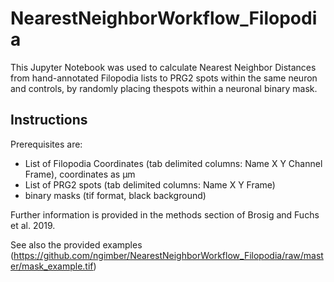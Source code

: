 # NearestNeighborWorkflow_Filopodia

This Jupyter Notebook was used to calculate Nearest Neighbor Distances from hand-annotated Filopodia lists to PRG2 spots within the same neuron and controls, by randomly placing thespots within a neuronal binary mask. 

Instructions
-------

Prerequisites are: 
- List of Filopodia Coordinates (tab delimited columns: Name	X	Y	Channel	Frame), coordinates as µm
- List of PRG2 spots (tab delimited columns: Name	X	Y	Frame)
- binary masks (tif format, black background)  

  
Further information is provided in the methods section of Brosig and Fuchs et al. 2019.  

See also the provided examples (https://github.com/ngimber/NearestNeighborWorkflow_Filopodia/raw/master/mask_example.tif)
